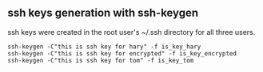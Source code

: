 
## ssh keys generation with ssh-keygen

ssh keys were created in the root user's ~/.ssh directory for all three users. 

```
ssh-keygen -C"this is ssh key for hary" -f is_key_hary
ssh-keygen -C"this is ssh key for encrypted" -f is_key_encrypted
ssh-keygen -C"this is ssh key for tom" -f is_key_tom
```

